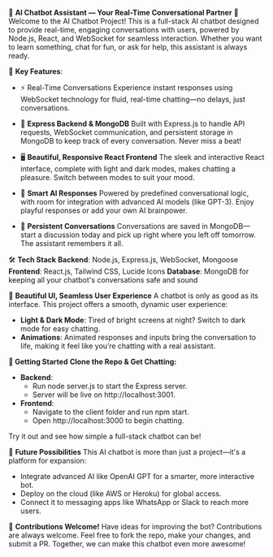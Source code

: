 🤖 **AI Chatbot Assistant — Your Real-Time Conversational Partner** 🌟
Welcome to the AI Chatbot Project!
This is a full-stack AI chatbot designed to provide real-time, engaging conversations with users, powered by Node.js, React, and WebSocket for seamless interaction. Whether you want to learn something, chat for fun, or ask for help, this assistant is always ready.

🚀 **Key Features**:
- ⚡ Real-Time Conversations
Experience instant responses using WebSocket technology for fluid, real-time chatting—no delays, just conversations.

- 💬 **Express Backend & MongoDB**
Built with Express.js to handle API requests, WebSocket communication, and persistent storage in MongoDB to keep track of every conversation. Never miss a beat!

- 🖥️ **Beautiful, Responsive React Frontend**
The sleek and interactive React interface, complete with light and dark modes, makes chatting a pleasure. Switch between modes to suit your mood.

- 🤖 **Smart AI Responses**
Powered by predefined conversational logic, with room for integration with advanced AI models (like GPT-3). Enjoy playful responses or add your own AI brainpower.

- 📜 **Persistent Conversations**
Conversations are saved in MongoDB—start a discussion today and pick up right where you left off tomorrow. The assistant remembers it all.

🛠️ **Tech Stack**
**Backend**: Node.js, Express.js, WebSocket, Mongoose
**Frontend**: React.js, Tailwind CSS, Lucide Icons
**Database**: MongoDB for keeping all your chatbot's conversations safe and sound

🎨 **Beautiful UI, Seamless User Experience**
A chatbot is only as good as its interface. This project offers a smooth, dynamic user experience:
- **Light & Dark Mode**: Tired of bright screens at night? Switch to dark mode for easy chatting.
- **Animations**: Animated responses and inputs bring the conversation to life, making it feel like you’re chatting with a real assistant.

**🔧 Getting Started**
**Clone the Repo & Get Chatting:**

- **Backend**:
  - Run node server.js to start the Express server.
  - Server will be live on http://localhost:3001.
- **Frontend**:
  - Navigate to the client folder and run npm start.
  - Open http://localhost:3000 to begin chatting.

Try it out and see how simple a full-stack chatbot can be!

🌈 **Future Possibilities**
This AI chatbot is more than just a project—it's a platform for expansion:
- Integrate advanced AI like OpenAI GPT for a smarter, more interactive bot.
- Deploy on the cloud (like AWS or Heroku) for global access.
- Connect it to messaging apps like WhatsApp or Slack to reach more users.

🤝 **Contributions Welcome!**
Have ideas for improving the bot? Contributions are always welcome. Feel free to fork the repo, make your changes, and submit a PR. Together, we can make this chatbot even more awesome!
